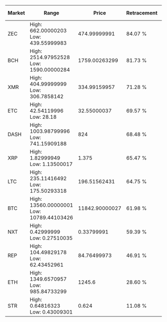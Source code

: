 | Market | Range | Price| Retracement | Doubles to 50% |
| --- | --- | --- | --- | --- |
| ZEC | High: 662.00000203<br />Low: 439.55999983 | 474.99999991 | 84.07 % | 1.16 |
| BCH | High: 2514.97952528<br />Low: 1590.00000284 | 1759.00263299 | 81.73 % | 1.17 |
| XMR | High: 404.99999999<br />Low: 306.7858142 | 334.99159957 | 71.28 % | 1.06 |
| ETC | High: 42.54119996<br />Low: 28.18 | 32.55000037 | 69.57 % | 1.09 |
| DASH | High: 1003.98799996<br />Low: 741.15909188 | 824 | 68.48 % | 1.06 |
| XRP | High: 1.82999949<br />Low: 1.13500017 | 1.375 | 65.47 % | 1.08 |
| LTC | High: 235.11416492<br />Low: 175.50293318 | 196.51562431 | 64.75 % | 1.04 |
| BTC | High: 13560.00000001<br />Low: 10789.44103426 | 11842.90000027 | 61.98 % | 1.03 |
| NXT | High: 0.42999999<br />Low: 0.27510035 | 0.33799991 | 59.39 % | 1.04 |
| REP | High: 104.49829178<br />Low: 62.43452961 | 84.76499973 | 46.91 % | 0.00 |
| ETH | High: 1349.6570957<br />Low: 985.84733299 | 1245.6 | 28.60 % | 0.00 |
| STR | High: 0.64816323<br />Low: 0.43009301 | 0.624 | 11.08 % | 0.00 |
